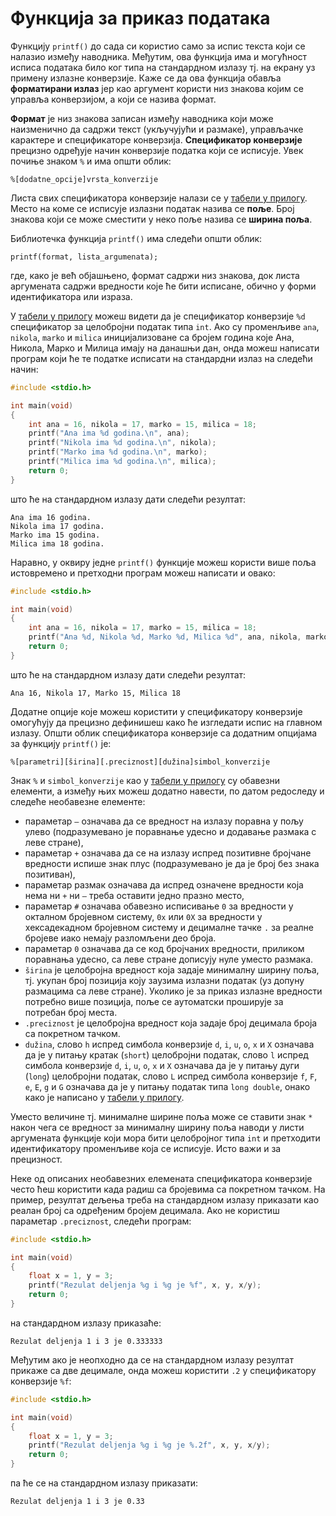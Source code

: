 # Функција за приказ података

Функцију `printf()` до сада си користио само за испис текста који се налазио
између наводника. Међутим, ова функција има и могућност исписа података било
ког типа на стандардном излазу тј. на екрану уз примену излазне конверзије.
Каже се да ова функција обавља **форматирани излаз** јер као аргумент користи
низ знакова којим се управља конверзијом, а који се назива формат.

**Формат** је низ знакова записан између наводника који може наизменично
да садржи текст (укључујући и размаке), управљачке карактере и спецификаторе
конверзија. **Спецификатор конверзије** прецизно одређује начин конверзије
податка који се исписује. Увек почиње знаком `%` и има општи облик:

```text
%[dodatne_opcije]vrsta_konverzije
```

Листа свих спецификатора конверзије налази се у
[табели у прилогу](../prilozi/tipovi_podataka.md).
Место на коме се исписује излазни податак назива се **поље**. Број знакова који
се може сместити у неко поље назива се **ширина поља**.

Библиотечка функција `printf()` има следећи општи облик:

```text
printf(format, lista_argumenata);
```

где, како је већ објашњено, формат садржи низ знакова, док листа аргумената
садржи вредности које ће бити исписане, обично у форми идентификатора или
израза.

У [табели у прилогу](../prilozi/tipovi_podataka.md) можеш видети да је
спецификатор конверзије `%d` спецификатор за целобројни податак типа `int`.
Ако су променљиве `ana`, `nikola`, `marko` и `milica` иницијализоване са бројем
година које Ана, Никола, Марко и Милица имају на данашњи дан, онда можеш
написати програм који ће те податке исписати на стандардни излаз на следећи
начин:

```c
#include <stdio.h>

int main(void)
{
    int ana = 16, nikola = 17, marko = 15, milica = 18;
    printf("Ana ima %d godina.\n", ana);
    printf("Nikola ima %d godina.\n", nikola);
    printf("Marko ima %d godina.\n", marko);
    printf("Milica ima %d godina.\n", milica);
    return 0;
}
```

што ће на стандардном излазу дати следећи резултат:

```text
Ana ima 16 godina.
Nikola ima 17 godina.
Marko ima 15 godina.
Milica ima 18 godina.
```

Наравно, у оквиру једне `printf()` функције можеш користи више поља истовремено
и претходни програм можеш написати и овако:

```c
#include <stdio.h>

int main(void)
{
    int ana = 16, nikola = 17, marko = 15, milica = 18;
    printf("Ana %d, Nikola %d, Marko %d, Milica %d", ana, nikola, marko, milica);
    return 0;
}
```

што ће на стандардном излазу дати следећи резултат:

```text
Ana 16, Nikola 17, Marko 15, Milica 18
```

Додатне опције које можеш користити у спецификатору конверзије омогућују да
прецизно дефинишеш како ће изгледати испис на главном излазу. Општи облик
спецификатора конверзије са додатним опцијама за функцију `printf()` је:

```text
%[parametri][širina][.preciznost][dužina]simbol_konverzije
```

Знак `%` и `simbol_konverzije` као у
[табели у прилогу](../prilozi/tipovi_podataka.md)
су обавезни елементи, а између њих можеш додатно навести, по датом редоследу и
следеће необавезне елементе:

- параметар `–` означава да се вредност на излазу поравна у пољу улево
(подразумевано је поравнање удесно и додавање размака с леве стране),
- параметар `+` означава да се на излазу испред позитивне бројчане вредности
испише знак плус (подразумевано је да је број без знака позитиван),
- параметар размак означава да испред означене вредности која нема ни `+` ни
`–` треба оставити једно празно место,
- параметар `#` означава обавезно исписивање `0` за вредности у окталном
бројевном систему, `0х` или `0Х` за вредности у хексадекадном бројевном систему
и децималне тачке `.` за реалне бројеве иако немају разломљени део броја.
- параметар `0` означава да се код бројчаних вредности, приликом поравнања
удесно, са леве стране дописују нуле уместо размака.
- `širina` је целобројна вредност која задаје минималну ширину поља, тј. укупан
број позиција коју заузима излазни податак (уз допуну размацима са леве
стране). Уколико је за приказ излазне вредности потребно више позиција, поље се
аутоматски проширује за потребан број места.
- `.preciznost` је целобројна вредност која задаје број децимала броја са
покретном тачком.
- `dužina`, cлово `h` испред симбола конверзије `d`, `i`, `u`, `o`, `x` и `X`
означава да је у питању кратак (`short`) целобројни податак, слово `l` испред
симбола конверзије `d`, `i`, `u`, `o`, `x` и `X` означава да је у питању дуги
(`long`) целобројни податак, слово `L` испред симбола конверзије `f`, `F`, `e`,
`E`, `g` и `G` означава да је у питању податак типа `long double`, онако како
је написано у [табели у прилогу](../prilozi/tipovi_podataka.md).

Уместо величине тј. минималне ширине поља може се ставити знак `*` након чега
се вредност за минималну ширину поља наводи у листи аргумената функције који
мора бити целобројног типа `int` и претходити идентификатору променљиве која се
исписује. Исто важи и за прецизност.

Неке од описаних необавезних елемената спецификатора конверзије често ћеш
користити када радиш са бројевима са покретном тачком. На пример, резултат
дељења треба на стандардном излазу приказати као реалан број са одређеним
бројем децимала. Ако не користиш параметар `.preciznost`, следећи програм:

```c
#include <stdio.h>

int main(void)
{
    float x = 1, y = 3;
    printf("Rezulat deljenja %g i %g je %f", x, y, x/y);
    return 0;
}
```

на стандардном излазу приказаће:

```text
Rezulat deljenja 1 i 3 je 0.333333
```

Међутим ако је неопходно да се на стандардном излазу резултат прикаже са две
децимале, онда можеш користити `.2` у спецификатору конверзије `%f`:

```c
#include <stdio.h>

int main(void)
{
    float x = 1, y = 3;
    printf("Rezulat deljenja %g i %g je %.2f", x, y, x/y);
    return 0;
}
```

па ће се на стандардном излазу приказати:

```text
Rezulat deljenja 1 i 3 je 0.33
```
